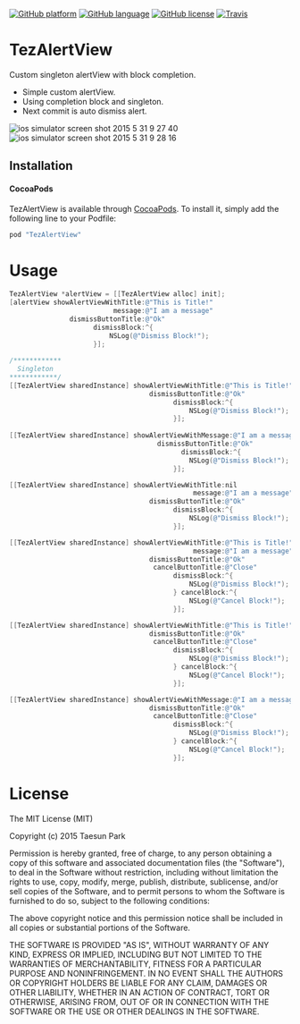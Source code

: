 [![GitHub platform](https://img.shields.io/badge/platform-ios-lightgrey.svg)]() 
[![GitHub language](https://img.shields.io/badge/language-objective--c-6BAEE4.svg)]()
[![GitHub license](https://img.shields.io/badge/license-MIT-blue.svg)](https://raw.githubusercontent.com/tezpark/AlternateIconName-objC/master/LICENSE)
[![Travis](https://travis-ci.org/tezpark/TezAlertView.svg?branch=master)]()

# TezAlertView
Custom singleton alertView with block completion.

* Simple custom alertView.
* Using completion block and singleton.
* Next commit is auto dismiss alert.

![ios simulator screen shot 2015 5 31 9 27 40](https://cloud.githubusercontent.com/assets/389004/7901926/2855f8be-07dc-11e5-9123-20f1d1034987.png)
![ios simulator screen shot 2015 5 31 9 28 16](https://cloud.githubusercontent.com/assets/389004/7901927/2856dd60-07dc-11e5-944a-a39ee470715d.png)


## Installation
#### CocoaPods
TezAlertView is available through [CocoaPods](http://cocoapods.org). To install
it, simply add the following line to your Podfile:

```ruby
pod "TezAlertView"
```

# Usage
```objective-c
TezAlertView *alertView = [[TezAlertView alloc] init];
[alertView showAlertViewWithTitle:@"This is Title!"
                          message:@"I am a message"
               dismissButtonTitle:@"Ok"
                     dismissBlock:^{
                         NSLog(@"Dismiss Block!");
                     }];
            
/************            
  Singleton
************/
[[TezAlertView sharedInstance] showAlertViewWithTitle:@"This is Title!"
                                   dismissButtonTitle:@"Ok"
                                         dismissBlock:^{
                                             NSLog(@"Dismiss Block!");
                                         }];
                                         
[[TezAlertView sharedInstance] showAlertViewWithMessage:@"I am a message"
                                     dismissButtonTitle:@"Ok"
                                           dismissBlock:^{
                                             NSLog(@"Dismiss Block!");
                                         }];

[[TezAlertView sharedInstance] showAlertViewWithTitle:nil
                                              message:@"I am a message"
                                   dismissButtonTitle:@"Ok"
                                         dismissBlock:^{
                                             NSLog(@"Dismiss Block!");
                                         }];

[[TezAlertView sharedInstance] showAlertViewWithTitle:@"This is Title!"
                                              message:@"I am a message"
                                   dismissButtonTitle:@"Ok"
                                    cancelButtonTitle:@"Close"
                                         dismissBlock:^{
                                             NSLog(@"Dismiss Block!");
                                         } cancelBlock:^{
                                             NSLog(@"Cancel Block!");
                                         }];

[[TezAlertView sharedInstance] showAlertViewWithTitle:@"This is Title!"
                                   dismissButtonTitle:@"Ok"
                                    cancelButtonTitle:@"Close"
                                         dismissBlock:^{
                                             NSLog(@"Dismiss Block!");
                                         } cancelBlock:^{
                                             NSLog(@"Cancel Block!");
                                         }];

[[TezAlertView sharedInstance] showAlertViewWithMessage:@"I am a message"
                                   dismissButtonTitle:@"Ok"
                                    cancelButtonTitle:@"Close"
                                         dismissBlock:^{
                                             NSLog(@"Dismiss Block!");
                                         } cancelBlock:^{
                                             NSLog(@"Cancel Block!");
                                         }];
```


# License
The MIT License (MIT)

Copyright (c) 2015 Taesun Park

Permission is hereby granted, free of charge, to any person obtaining a copy
of this software and associated documentation files (the "Software"), to deal
in the Software without restriction, including without limitation the rights
to use, copy, modify, merge, publish, distribute, sublicense, and/or sell
copies of the Software, and to permit persons to whom the Software is
furnished to do so, subject to the following conditions:

The above copyright notice and this permission notice shall be included in all
copies or substantial portions of the Software.

THE SOFTWARE IS PROVIDED "AS IS", WITHOUT WARRANTY OF ANY KIND, EXPRESS OR
IMPLIED, INCLUDING BUT NOT LIMITED TO THE WARRANTIES OF MERCHANTABILITY,
FITNESS FOR A PARTICULAR PURPOSE AND NONINFRINGEMENT. IN NO EVENT SHALL THE
AUTHORS OR COPYRIGHT HOLDERS BE LIABLE FOR ANY CLAIM, DAMAGES OR OTHER
LIABILITY, WHETHER IN AN ACTION OF CONTRACT, TORT OR OTHERWISE, ARISING FROM,
OUT OF OR IN CONNECTION WITH THE SOFTWARE OR THE USE OR OTHER DEALINGS IN THE
SOFTWARE.

